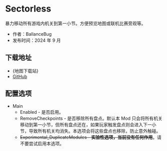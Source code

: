 # Sectorless

暴力移动所有游戏内机关到第一小节。方便预览地图或联机比赛旁观等。

- 作者：BallanceBug
- 发布时间：2024 年 9 月

## 下载地址

- {地图下载站}
- [GitHub](https://github.com/Xenapte/MyBMLMods)

## 配置选项

- Main
  * Enabled - 是否启用。
  * RemoveCheckpoints - 是否移除所有盘点。默认本 Mod 只会将所有机关移动到第一小节，但所有盘点还在，如果玩家触发盘点则会进入下一小节，导致所有机关均消失。本选项会将这些盘点也移除，防止意外触碰。
  * ~~Experimental_DuplicateModules - **实验性选项，当前没有任何作用**~~。请不要尝试启用本选项。
